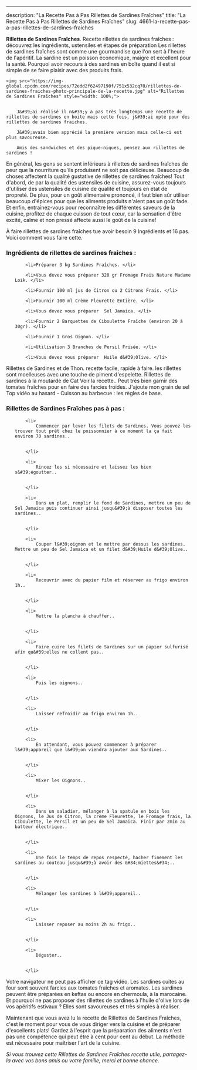 ---
description: "La Recette Pas à Pas Rillettes de Sardines Fraîches"
title: "La Recette Pas à Pas Rillettes de Sardines Fraîches"
slug: 4661-la-recette-pas-a-pas-rillettes-de-sardines-fraiches

<p>
	<strong>Rillettes de Sardines Fraîches</strong>. 
	Recette rillettes de sardines fraîches : découvrez les ingrédients, ustensiles et étapes de préparation Les rillettes de sardines fraîches sont comme une gourmandise que l&#39;on sert à l&#39;heure de l&#39;apéritif. La sardine est un poisson économique, maigre et excellent pour la santé. Pourquoi avoir recours à des sardines en boîte quand il est si simple de se faire plaisir avec des produits frais.
</p>
<p>
	
	<img src="https://img-global.cpcdn.com/recipes/72edd2f62497190f/751x532cq70/rillettes-de-sardines-fraiches-photo-principale-de-la-recette.jpg" alt="Rillettes de Sardines Fraîches" style="width: 100%;">
	
	
		J&#39;ai réalisé il n&#39;y a pas très longtemps une recette de rillettes de sardines en boite mais cette fois, j&#39;ai opté pour des rillettes de sardines fraiches.
	
		J&#39;avais bien apprécié la première version mais celle-ci est plus savoureuse.
	
		Amis des sandwiches et des pique-niques, pensez aux rillettes de sardines !
	
</p>

En général, les gens se sentent inférieurs à rillettes de sardines fraîches de peur que la nourriture qu'ils produisent ne soit pas délicieuse. Beaucoup de choses affectent la qualité gustative de rillettes de sardines fraîches! Tout d'abord, de par la qualité des ustensiles de cuisine, assurez-vous toujours d'utiliser des ustensiles de cuisine de qualité et toujours en état de propreté. De plus, pour un goût alimentaire prononcé, il faut bien sûr utiliser beaucoup d'épices pour que les aliments produits n'aient pas un goût fade. Et enfin, entraînez-vous pour reconnaître les différentes saveurs de la cuisine, profitez de chaque cuisson de tout cœur, car la sensation d'être excité, calme et non pressé affecte aussi le goût de la cuisine!

<!--inarticleads1-->

À faire rillettes de sardines fraîches tue avoir besoin 9 Ingrédients et 16 pas. Voici comment vous faire cette.

<h3>Ingrédients de rillettes de sardines fraîches :</h3>

<ol>
	
		<li>Préparer 3 kg Sardines Fraîches. </li>
	
		<li>Vous devez vous préparer 320 gr Fromage Frais Nature Madame Loïk. </li>
	
		<li>Fournir 100 ml jus de Citron ou 2 Citrons Frais. </li>
	
		<li>Fournir 100 ml Crème Fleurette Entière. </li>
	
		<li>Vous devez vous préparer  Sel Jamaica. </li>
	
		<li>Fournir 2 Barquettes de Ciboulette Fraîche (environ 20 à 30gr). </li>
	
		<li>Fournir 1 Gros Oignon. </li>
	
		<li>Utilisation 3 Branches de Persil Frisée. </li>
	
		<li>Vous devez vous préparer  Huile d&#39;Olive. </li>
	
</ol>

Rillettes de Sardines et de Thon. recette facile, rapide à faire. les rillettes sont moelleuses avec une touche de piment d&#39;espelette. Rillettes de sardines à la moutarde de Cat Voir la recette.. Peut très bien garnir des tomates fraîches pour en faire des farcies froides. J&#39;ajoute mon grain de sel Top vidéo au hasard - Cuisson au barbecue : les règles de base. 

<!--inarticleads2-->

<h3>Rillettes de Sardines Fraîches pas à pas :</h3>

<ol>
	
		<li>
			Commencer par lever les filets de Sardines. Vous pouvez les trouver tout prêt chez le poissonnier à ce moment la ça fait environ 70 sardines..
			
			
		</li>
	
		<li>
			Rincez les si nécessaire et laissez les bien s&#39;égoutter..
			
			
		</li>
	
		<li>
			Dans un plat, remplir le fond de Sardines, mettre un peu de Sel Jamaica puis continuer ainsi jusqu&#39;à disposer toutes les sardines..
			
			
		</li>
	
		<li>
			Couper l&#39;oignon et le mettre par dessus les sardines. Mettre un peu de Sel Jamaica et un filet d&#39;Huile d&#39;Olive..
			
			
		</li>
	
		<li>
			Recouvrir avec du papier film et réserver au frigo environ 1h..
			
			
		</li>
	
		<li>
			Mettre la plancha à chauffer..
			
			
		</li>
	
		<li>
			Faire cuire les filets de Sardines sur un papier sulfurisé afin qu&#39;elles ne collent pas..
			
			
		</li>
	
		<li>
			Puis les oignons..
			
			
		</li>
	
		<li>
			Laisser refroidir au frigo environ 1h..
			
			
		</li>
	
		<li>
			En attendant, vous pouvez commencer à préparer l&#39;appareil que l&#39;on viendra ajouter aux Sardines..
			
			
		</li>
	
		<li>
			Mixer les Oignons..
			
			
		</li>
	
		<li>
			Dans un saladier, mélanger à la spatule en bois les Oignons, le Jus de Citron, la crème Fleurette, le Fromage frais, la Ciboulette, le Persil et un peu de Sel Jamaica. Finir par 2min au batteur électrique..
			
			
		</li>
	
		<li>
			Une fois le temps de repos respecté, hacher finement les sardines au couteau jusqu&#39;à avoir des &#34;miettes&#34;..
			
			
		</li>
	
		<li>
			Mélanger les sardines à l&#39;appareil..
			
			
		</li>
	
		<li>
			Laisser reposer au moins 2h au frigo..
			
			
		</li>
	
		<li>
			Déguster..
			
			
		</li>
	
</ol>

Votre navigateur ne peut pas afficher ce tag vidéo. Les sardines cuites au four sont souvent farcies aux tomates fraîches et aromates. Les sardines peuvent être préparées en keftas ou encore en chermoula, à la marocaine. Et pourquoi ne pas proposer des rillettes de sardines à l&#39;huile d&#39;olive lors de vos apéritifs estivaux ? Elles sont savoureuses et très simples à réaliser. 

<!--inarticleads1-->

<p>
Maintenant que vous avez lu la recette de Rillettes de Sardines Fraîches, c'est le moment pour vous de vous diriger vers la cuisine et de préparer d'excellents plats! Gardez à l'esprit que la préparation des aliments n'est pas une compétence qui peut être à cent pour cent au début. La méthode est nécessaire pour maîtriser l'art de la cuisine.
</p>

<p>
<i>Si vous trouvez cette Rillettes de Sardines Fraîches recette utile, partagez-la avec vos bons amis ou votre famille, merci et bonne chance.</i>
</p>
